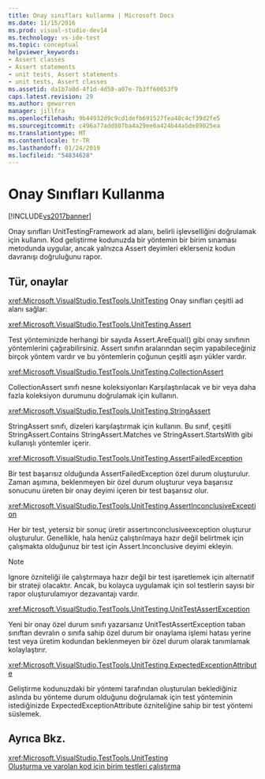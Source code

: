 ```yaml
---
title: Onay sınıfları kullanma | Microsoft Docs
ms.date: 11/15/2016
ms.prod: visual-studio-dev14
ms.technology: vs-ide-test
ms.topic: conceptual
helpviewer_keywords:
- Assert classes
- Assert statements
- unit tests, Assert statements
- unit tests, Assert classes
ms.assetid: da1b7a0d-4f1d-4d50-a07e-7b3ff60053f9
caps.latest.revision: 29
ms.author: gewarren
manager: jillfra
ms.openlocfilehash: 9b44932d9c9cd1defb691527fea40c4cf39d2fe5
ms.sourcegitcommit: c496a77add807ba4a29ee6a424b44a5de89025ea
ms.translationtype: MT
ms.contentlocale: tr-TR
ms.lasthandoff: 01/24/2019
ms.locfileid: "54834628"
---
```

# <a name="using-the-assert-classes"></a>Onay Sınıfları Kullanma
[!INCLUDE[vs2017banner](../includes/vs2017banner.md)]

Onay sınıfları UnitTestingFramework ad alanı, belirli işlevselliğini doğrulamak için kullanın. Kod geliştirme kodunuzda bir yöntemin bir birim sınaması metodunda uygular, ancak yalnızca Assert deyimleri eklerseniz kodun davranışı doğruluğunu rapor.  
  
## <a name="kinds-of-asserts"></a>Tür, onaylar  
 <xref:Microsoft.VisualStudio.TestTools.UnitTesting> Onay sınıfları çeşitli ad alanı sağlar:  
  
 <xref:Microsoft.VisualStudio.TestTools.UnitTesting.Assert>  
  
 Test yönteminizde herhangi bir sayıda Assert.AreEqual() gibi onay sınıfının yöntemlerini çağırabilirsiniz. Assert sınıfın aralarından seçim yapabileceğiniz birçok yöntem vardır ve bu yöntemlerin çoğunun çeşitli aşırı yükler vardır.  
  
 <xref:Microsoft.VisualStudio.TestTools.UnitTesting.CollectionAssert>  
  
 CollectionAssert sınıfı nesne koleksiyonları Karşılaştırılacak ve bir veya daha fazla koleksiyon durumunu doğrulamak için kullanın.  
  
 <xref:Microsoft.VisualStudio.TestTools.UnitTesting.StringAssert>  
  
 StringAssert sınıfı, dizeleri karşılaştırmak için kullanın. Bu sınıf, çeşitli StringAssert.Contains StringAssert.Matches ve StringAssert.StartsWith gibi kullanışlı yöntemler içerir.  
  
 <xref:Microsoft.VisualStudio.TestTools.UnitTesting.AssertFailedException>  
  
 Bir test başarısız olduğunda AssertFailedException özel durum oluşturulur. Zaman aşımına, beklenmeyen bir özel durum oluşturur veya başarısız sonucunu üreten bir onay deyimi içeren bir test başarısız olur.  
  
 <xref:Microsoft.VisualStudio.TestTools.UnitTesting.AssertInconclusiveException>  
  
 Her bir test, yetersiz bir sonuç üretir assertınconclusiveexception oluşturur oluşturulur. Genellikle, hala henüz çalıştırılmaya hazır değil belirtmek için çalışmakta olduğunuz bir test için Assert.Inconclusive deyimi ekleyin.  
  
> [!NOTE]
>  Ignore özniteliği ile çalıştırmaya hazır değil bir test işaretlemek için alternatif bir strateji olacaktır. Ancak, bu kolayca uygulamak için sol testlerin sayısı bir rapor oluşturulamıyor dezavantajı vardır.  
  
 <xref:Microsoft.VisualStudio.TestTools.UnitTesting.UnitTestAssertException>  
  
 Yeni bir onay özel durum sınıfı yazarsanız UnitTestAssertException taban sınıftan devralın o sınıfa sahip özel durum bir onaylama işlemi hatası yerine test veya üretim kodundan beklenmeyen bir özel durum olarak tanımlamak kolaylaştırır.  
  
 <xref:Microsoft.VisualStudio.TestTools.UnitTesting.ExpectedExceptionAttribute>  
  
 Geliştirme kodunuzdaki bir yöntemi tarafından oluşturulan beklediğiniz aslında bu yönteme durum olduğunu doğrulamak için test yönteminin istediğinizde ExpectedExceptionAttribute özniteliğine sahip bir test yöntemi süslemek.  
  
## <a name="see-also"></a>Ayrıca Bkz.  
 <xref:Microsoft.VisualStudio.TestTools.UnitTesting>   
 [Oluşturma ve varolan kod için birim testleri çalıştırma](http://msdn.microsoft.com/e8370b93-085b-41c9-8dec-655bd886f173)
